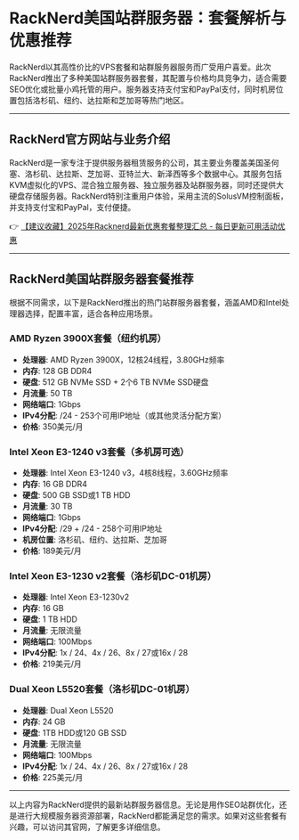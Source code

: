 # RackNerd美国站群服务器：套餐解析与优惠推荐

RackNerd以其高性价比的VPS套餐和站群服务器服务而广受用户喜爱。此次RackNerd推出了多种美国站群服务器套餐，其配置与价格均具竞争力，适合需要SEO优化或批量小鸡托管的用户。服务器支持支付宝和PayPal支付，同时机房位置包括洛杉矶、纽约、达拉斯和芝加哥等热门地区。

---

## RackNerd官方网站与业务介绍

RackNerd是一家专注于提供服务器租赁服务的公司，其主要业务覆盖美国圣何塞、洛杉矶、达拉斯、芝加哥、亚特兰大、新泽西等多个数据中心。其服务包括KVM虚拟化的VPS、混合独立服务器、独立服务器及站群服务器，同时还提供大硬盘存储服务器。RackNerd特别注重用户体验，采用主流的SolusVM控制面板，并支持支付宝和PayPal，支付便捷。

👉 [【建议收藏】2025年Racknerd最新优惠套餐整理汇总 - 每日更新可用活动优惠](https://bit.ly/Rack_Nerd)

---

## RackNerd美国站群服务器套餐推荐

根据不同需求，以下是RackNerd推出的热门站群服务器套餐，涵盖AMD和Intel处理器选择，配置丰富，适合各种应用场景。

### AMD Ryzen 3900X套餐（纽约机房）
- **处理器**: AMD Ryzen 3900X，12核24线程，3.80GHz频率
- **内存**: 128 GB DDR4
- **硬盘**: 512 GB NVMe SSD + 2个6 TB NVMe SSD硬盘
- **月流量**: 50 TB
- **网络端口**: 1Gbps
- **IPv4分配**: /24 - 253个可用IP地址（或其他灵活分配方案）
- **价格**: 350美元/月

### Intel Xeon E3-1240 v3套餐（多机房可选）
- **处理器**: Intel Xeon E3-1240 v3，4核8线程，3.60GHz频率
- **内存**: 16 GB DDR4
- **硬盘**: 500 GB SSD或1 TB HDD
- **月流量**: 30 TB
- **网络端口**: 1Gbps
- **IPv4分配**: /29 + /24 - 258个可用IP地址
- **机房位置**: 洛杉矶、纽约、达拉斯、芝加哥
- **价格**: 189美元/月

### Intel Xeon E3-1230 v2套餐（洛杉矶DC-01机房）
- **处理器**: Intel Xeon E3-1230v2
- **内存**: 16 GB
- **硬盘**: 1 TB HDD
- **月流量**: 无限流量
- **网络端口**: 100Mbps
- **IPv4分配**: 1x / 24、4x / 26、8x / 27或16x / 28
- **价格**: 219美元/月

### Dual Xeon L5520套餐（洛杉矶DC-01机房）
- **处理器**: Dual Xeon L5520
- **内存**: 24 GB
- **硬盘**: 1TB HDD或120 GB SSD
- **月流量**: 无限流量
- **网络端口**: 100Mbps
- **IPv4分配**: 1x / 24、4x / 26、8x / 27或16x / 28
- **价格**: 225美元/月

---

以上内容为RackNerd提供的最新站群服务器信息。无论是用作SEO站群优化，还是进行大规模服务器资源部署，RackNerd都能满足您的需求。如果对这些套餐有兴趣，可以访问其官网，了解更多详细信息。
